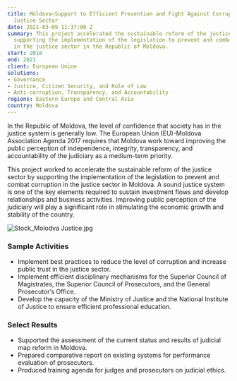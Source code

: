 ```yaml
---
title: Moldova—Support to Efficient Prevention and Fight Against Corruption in the
  Justice Sector
date: 2021-03-09 11:37:00 Z
summary: This project accelerated the sustainable reform of the justice sector by
  supporting the implementation of the legislation to prevent and combat corruption
  in the justice sector in the Republic of Moldova.
start: 2018
end: 2021
client: European Union
solutions:
- Governance
- Justice, Citizen Security, and Rule of Law
- Anti-corruption, Transparency, and Accountability
regions: Eastern Europe and Central Asia
country: Moldova
---
```


In the Republic of Moldova, the level of confidence that society has in the justice system is generally low. The European Union (EU)-Moldova Association Agenda 2017 requires that Moldova work toward improving the public perception of independence, integrity, transparency, and accountability of the judiciary as a medium-term priority. 

This project worked to accelerate the sustainable reform of the justice sector by supporting the implementation of the legislation to prevent and combat corruption in the justice sector in Moldova. A sound justice system is one of the key elements required to sustain investment flows and develop relationships and business activities. Improving public perception of the judiciary will play a significant role in stimulating the economic growth and stability of the country.

![Stock_Molodva Justice.jpg](/uploads/Stock_Molodva%20Justice.jpg)

### Sample Activities

* Implement best practices to reduce the level of corruption and increase public trust in the justice sector.
* Implement efficient disciplinary mechanisms for the Superior Council of Magistrates, the Superior Council of Prosecutors, and the General Prosecutor’s Office.
* Develop the capacity of the Ministry of Justice and the National Institute of Justice to ensure efficient professional education.

### Select Results 

* Supported the assessment of the current status and results of judicial map reform in Moldova.
* Prepared comparative report on existing systems for performance evaluation of prosecutors.
* Produced training agenda for judges and prosecutors on judicial ethics.
